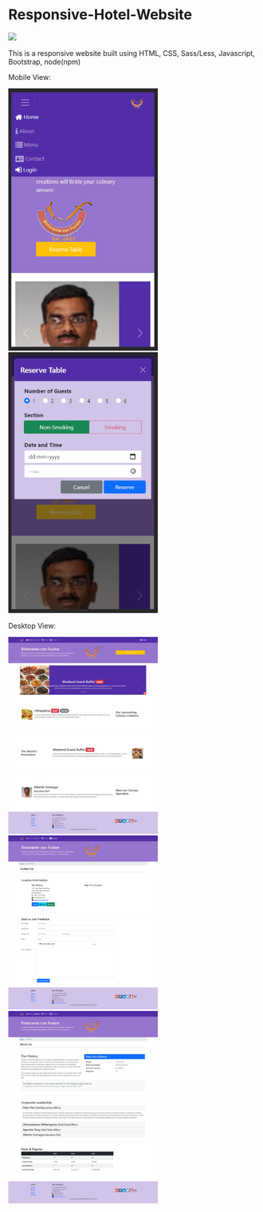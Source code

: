 # Responsive-Hotel-Website

<img src="https://img.shields.io/badge/Bootstrap-563D7C?style=for-the-badge&logo=bootstrap&logoColor=white">

This is a responsive website built using HTML, CSS, Sass/Less, Javascript, Bootstrap, node(npm)

Mobile View:

<img src="readmeImages/mobileview-0.png" width="300px"> <img src="readmeImages/mobileview-1.png" width="300px">

Desktop View:

<img src="readmeImages/index.png" width="300px"> <img src="readmeImages/contactus.png"  width="300px"> <img src="readmeImages/aboutus.png"  width="300px">
